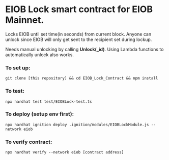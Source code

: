 # EIOB Lock smart contract for EIOB Mainnet.

Locks EIOB until set time(in seconds) from current block. Anyone can unlock since EIOB will only get sent to the recipient set during lockup.

Needs manual unlocking by calling **Unlock(_id)**. Using Lambda functions to automatically unlock also works.

### To set up:

```git clone [this repository] && cd EIOB_Lock_Contract && npm install```

### To test:

```npx hardhat test test/EIOBLock-test.ts```

### To deploy (setup env first):

```npx hardhat ignition deploy .ignition/modules/EIOBLockModule.js --network eiob```

### To verify contract:

```npx hardhat verify --network eiob [contract address]```